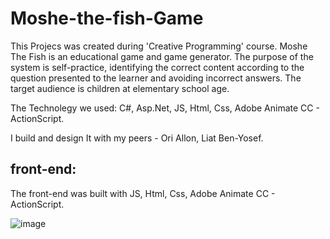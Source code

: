 # Moshe-the-fish-Game
This Projecs was created during 'Creative Programming' course.
Moshe The Fish is an educational game and game generator.
The purpose of the system is self-practice, identifying the correct content according to the question presented to the learner and avoiding incorrect answers.
The target audience is children at elementary school age.



The Technolegy we used:
C#,
Asp.Net,
JS,
Html,
Css,
Adobe Animate CC - ActionScript.

I build and design It with my peers - Ori Allon, Liat Ben-Yosef.

## front-end:
The front-end was built with JS, Html, Css, Adobe Animate CC - ActionScript.

![image](https://user-images.githubusercontent.com/24205331/149292771-cef7f59e-6043-484b-b65b-1ce1b683e3fb.png)

